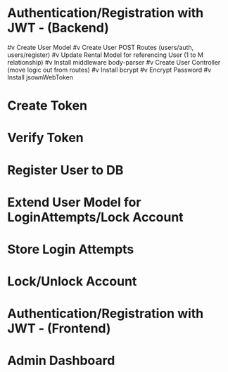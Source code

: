 # Authentication/Registration with JWT - (Backend)
  #v Create User Model
  #v Create User POST Routes (users/auth, users/register)
  #v Update Rental Model for referencing User (1 to M relationship)
  #v Install middleware body-parser
  #v Create User Controller (move logic out from routes)
  #v Install bcrypt
  #v Encrypt Password
  #v Install jsownWebToken
  # Create Token
  # Verify Token
  # Register User to DB
  # Extend User Model for LoginAttempts/Lock Account
  # Store Login Attempts
  # Lock/Unlock Account
# Authentication/Registration with JWT - (Frontend)
# Admin Dashboard